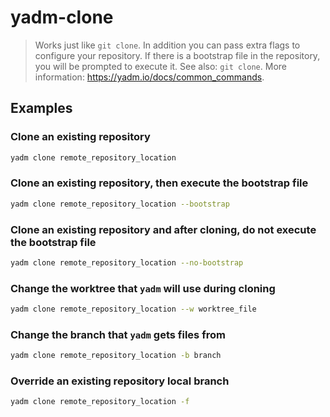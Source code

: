 # yadm-clone

> Works just like `git clone`. In addition you can pass extra flags to configure your repository. If there is a bootstrap file in the repository, you will be prompted to execute it. See also: `git clone`. More information: <https://yadm.io/docs/common_commands>.

## Examples

### Clone an existing repository

```bash
yadm clone remote_repository_location
```

### Clone an existing repository, then execute the bootstrap file

```bash
yadm clone remote_repository_location --bootstrap
```

### Clone an existing repository and after cloning, do not execute the bootstrap file

```bash
yadm clone remote_repository_location --no-bootstrap
```

### Change the worktree that `yadm` will use during cloning

```bash
yadm clone remote_repository_location --w worktree_file
```

### Change the branch that `yadm` gets files from

```bash
yadm clone remote_repository_location -b branch
```

### Override an existing repository local branch

```bash
yadm clone remote_repository_location -f
```

